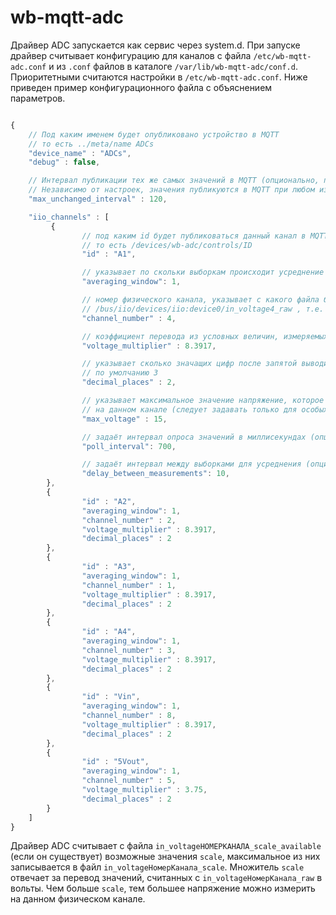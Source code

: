 wb-mqtt-adc
==========
Драйвер ADC запускается как сервис через system.d.
При запуске драйвер считывает конфигурацию для каналов с файла `/etc/wb-mqtt-adc.conf` и из `.conf` файлов в каталоге `/var/lib/wb-mqtt-adc/conf.d`. Приоритетными считаются настройки в `/etc/wb-mqtt-adc.conf`.
Ниже приведен пример конфигурационного файла с объяснением параметров.
```js

{
    // Под каким именем будет опубликовано устройство в MQTT
    // то есть ../meta/name ADCs
    "device_name" : "ADCs",
    "debug" : false,

    // Интервал публикации тех же самых значений в MQTT (опционально, по-умолчанию 60 с).
    // Независимо от настроек, значения публикуются в MQTT при любом изменении.
    "max_unchanged_interval" : 120,

    "iio_channels" : [
         {
                // под каким id будет публиковаться данный канал в MQTT
                // то есть /devices/wb-adc/controls/ID
                "id" : "A1",

                // указывает по скольки выборкам происходит усреднение значения
                "averaging_window": 1,

                // номер физического канала, указывает с какого файла будет читаться значение :
                // /bus/iio/devices/iio:device0/in_voltage4_raw , т.е. in_voltageНОМЕРКАНАЛА_raw
                "channel_number" : 4,

                // коэффициент перевода из условных величин, измеряемых АЦП в реальное напряжение
                "voltage_multiplier" : 8.3917,

                // указывает сколько значащих цифр после запятой выводить у данного канала
                // по умолчанию 3
                "decimal_places" : 2,

                // указывает максимальное значение напряжение, которое может быть измерено
                // на данном канале (следует задавать только для особых физических каналов)
                "max_voltage" : 15,

                // задаёт интервал опроса значений в миллисекундах (опционально, по умолчанию 700 мс)
                "poll_interval": 700,

                // задаёт интервал между выборками для усреднения (опционально, по умолчанию 10 мс)
                "delay_between_measurements": 10,
        },
        {
                "id" : "A2",
                "averaging_window": 1,
                "channel_number" : 2,
                "voltage_multiplier" : 8.3917,
                "decimal_places" : 2
        },
        {
                "id" : "A3",
                "averaging_window": 1,
                "channel_number" : 1,
                "voltage_multiplier" : 8.3917,
                "decimal_places" : 2
        },
        {
                "id" : "A4",
                "averaging_window": 1,
                "channel_number" : 3,
                "voltage_multiplier" : 8.3917,
                "decimal_places" : 2
        },
		{
                "id" : "Vin",
                "averaging_window": 1,
                "channel_number" : 8,
                "voltage_multiplier" : 8.3917,
                "decimal_places" : 2
        },
		{
                "id" : "5Vout",
                "averaging_window": 1,
                "channel_number" : 5,
                "voltage_multiplier" : 3.75,
                "decimal_places" : 2
        }
    ]
}
```

Драйвер ADC считывает с файла `in_voltageНОМЕРКАНАЛА_scale_available` (если он существует) возможные значения `scale`, максимальное из них записывается в файл
`in_voltageНомерКанала_scale`. Множитель `scale` отвечает за перевод значений, считанных с `in_voltageНомерКанала_raw` в вольты. Чем больше `scale`,
тем большее напряжение можно измерить на данном физическом канале.
